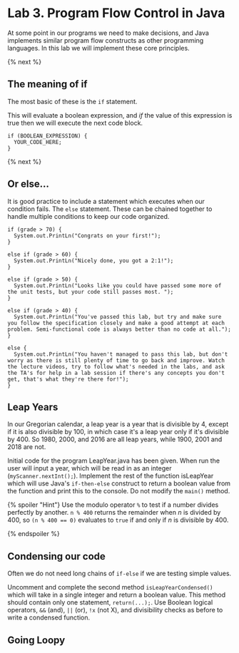 # Lab 3. Program Flow Control in Java
At some point in our programs we need to make decisions, and Java implements similar program flow constructs as other programming languages. In this lab we will implement these core principles.

{% next %}

## The meaning of if

The most basic of these is the `if` statement. 

This will evaluate a boolean expression, and _if_ the value of this expression is true then we will execute the next code block. 

```
if (BOOLEAN_EXPRESSION) {
  YOUR_CODE_HERE;
}
```
{% next %}

## Or else...

It is good practice to include a statement which executes when our condition fails. The `else` statement. These can be chained together to handle multiple conditions to keep our code organized.

```
if (grade > 70) {
  System.out.PrintLn("Congrats on your first!");
}

else if (grade > 60) {
  System.out.PrintLn("Nicely done, you got a 2:1!");
}

else if (grade > 50) {
  System.out.PrintLn("Looks like you could have passed some more of the unit tests, but your code still passes most. ");
}

else if (grade > 40) {
  System.out.PrintLn("You've passed this lab, but try and make sure you follow the specification closely and make a good attempt at each problem. Semi-functional code is always better than no code at all.");
}

else {
  System.out.PrintLn("You haven't managed to pass this lab, but don't worry as there is still plenty of time to go back and improve. Watch the lecture videos, try to follow what's needed in the labs, and ask the TA's for help in a lab session if there's any concepts you don't get, that's what they're there for!");
}
```

## Leap Years

In our Gregorian calendar, a leap year is a year that is divisible by $`4`$, except if it is also divisible by $`100`$, in which case it's a leap year only if it's divisible by $`400`$. So $`1980`$, $`2000`$, and $`2016`$ are all leap years, while $`1900`$, $`2001`$ and $`2018`$ are not.

Initial code for the program LeapYear.java has been given. When run the user will input a year, which will be read in as an integer (`myScanner.nextInt();`). Implement the rest of the function isLeapYear which will use Java's `if-then-else` construct to return a boolean value from the function and print this to the console. Do not modify the `main()` method. 

{% spoiler "Hint"}
Use the modulo operator `%` to test if a number divides perfectly by another. `n % 400` returns the remainder when $`n`$ is divided by $`400 `$, so `(n % 400 == 0)` evaluates to `true` if and only if $`n`$ is divisible by $`400`$.

{% endspoiler %}

## Condensing our code

Often we do not need long chains of `if-else` if we are testing simple values.

Uncomment and complete the second method `isLeapYearCondensed()` which will take in a single integer and return a boolean value. This method should contain only one statement, `return(...);`. Use Boolean logical operators, `&&` (and), `||` (or), `!x` (not X), and divisibility checks as before to write a condensed function.

## Going Loopy

